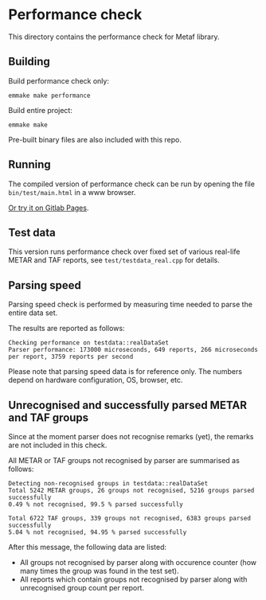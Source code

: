 # Performance check

This directory contains the performance check for Metaf library.

## Building

Build performance check only:

    emmake make performance

Build entire project:

    emmake make

Pre-built binary files are also included with this repo.

## Running

The compiled version of performance check can be run by opening the file `bin/test/main.html` in a www browser.

[Or try it on Gitlab Pages](https://nnaumenko.gitlab.io/metaf/performance/check.html).

## Test data

This version runs performance check over fixed set of various real-life METAR and TAF reports, see `test/testdata_real.cpp` for details.

## Parsing speed

Parsing speed check is performed by measuring time needed to parse the entire data set.

The results are reported as follows:

    Checking performance on testdata::realDataSet
    Parser performance: 173000 microseconds, 649 reports, 266 microseconds per report, 3759 reports per second
    
Please note that parsing speed data is for reference only. The numbers depend on hardware configuration, OS, browser, etc.

## Unrecognised and successfully parsed METAR and TAF groups

Since at the moment parser does not recognise remarks (yet), the remarks are not included in this check.

All METAR or TAF groups not recognised by parser are summarised as follows:

    Detecting non-recognised groups in testdata::realDataSet
    Total 5242 METAR groups, 26 groups not recognised, 5216 groups parsed successfully
    0.49 % not recognised, 99.5 % parsed successfully
     
    Total 6722 TAF groups, 339 groups not recognised, 6383 groups parsed successfully
    5.04 % not recognised, 94.95 % parsed successfully

After this message, the following data are listed:

* All groups not recognised by parser along with occurence counter (how many times the group was found in the test set).
* All reports which contain groups not recognised by parser along with unrecognised group count per report.